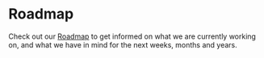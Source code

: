 # Roadmap

Check out our [Roadmap]() to get informed on what we are currently working on, and what we have in mind for the next weeks, months and years.
